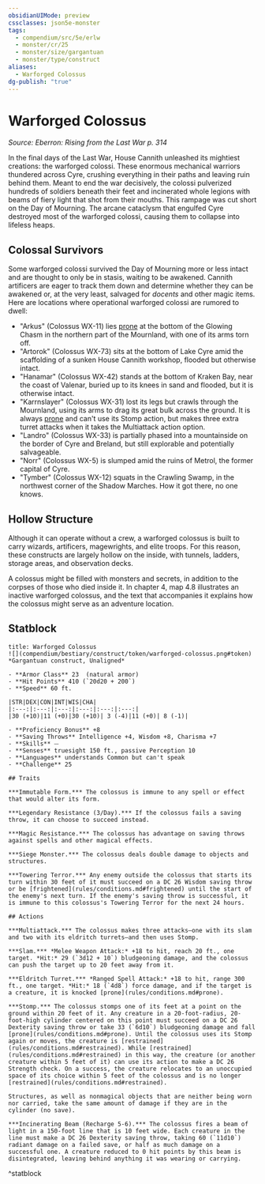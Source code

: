 ```yaml
---
obsidianUIMode: preview
cssclasses: json5e-monster
tags:
  - compendium/src/5e/erlw
  - monster/cr/25
  - monster/size/gargantuan
  - monster/type/construct
aliases:
  - Warforged Colossus
dg-publish: "true"
---
```

# Warforged Colossus
*Source: Eberron: Rising from the Last War p. 314*  

In the final days of the Last War, House Cannith unleashed its mightiest creations: the warforged colossi. These enormous mechanical warriors thundered across Cyre, crushing everything in their paths and leaving ruin behind them. Meant to end the war decisively, the colossi pulverized hundreds of soldiers beneath their feet and incinerated whole legions with beams of fiery light that shot from their mouths. This rampage was cut short on the Day of Mourning. The arcane cataclysm that engulfed Cyre destroyed most of the warforged colossi, causing them to collapse into lifeless heaps.

## Colossal Survivors

Some warforged colossi survived the Day of Mourning more or less intact and are thought to only be in stasis, waiting to be awakened. Cannith artificers are eager to track them down and determine whether they can be awakened or, at the very least, salvaged for *docents* and other magic items. Here are locations where operational warforged colossi are rumored to dwell:

- "Arkus" (Colossus WX-11) lies [prone](rules/conditions.md#prone) at the bottom of the Glowing Chasm in the northern part of the Mournland, with one of its arms torn off.  
- "Artorok" (Colossus WX-73) sits at the bottom of Lake Cyre amid the scaffolding of a sunken House Cannith workshop, flooded but otherwise intact.  
- "Hanamar" (Colossus WX-42) stands at the bottom of Kraken Bay, near the coast of Valenar, buried up to its knees in sand and flooded, but it is otherwise intact.  
- "Karrnslayer" (Colossus WX-31) lost its legs but crawls through the Mournland, using its arms to drag its great bulk across the ground. It is always [prone](rules/conditions.md#prone) and can't use its Stomp action, but makes three extra turret attacks when it takes the Multiattack action option.  
- "Landro" (Colossus WX-33) is partially phased into a mountainside on the border of Cyre and Breland, but still explorable and potentially salvageable.  
- "Norr" (Colossus WX-5) is slumped amid the ruins of Metrol, the former capital of Cyre.  
- "Tymber" (Colossus WX-12) squats in the Crawling Swamp, in the northwest corner of the Shadow Marches. How it got there, no one knows.  

## Hollow Structure

Although it can operate without a crew, a warforged colossus is built to carry wizards, artificers, magewrights, and elite troops. For this reason, these constructs are largely hollow on the inside, with tunnels, ladders, storage areas, and observation decks.

A colossus might be filled with monsters and secrets, in addition to the corpses of those who died inside it. In chapter 4, map 4.8 illustrates an inactive warforged colossus, and the text that accompanies it explains how the colossus might serve as an adventure location.

## Statblock

```ad-statblock
title: Warforged Colossus
![](compendium/bestiary/construct/token/warforged-colossus.png#token)
*Gargantuan construct, Unaligned*

- **Armor Class** 23  (natural armor)
- **Hit Points** 410 (`20d20 + 200`)
- **Speed** 60 ft.

|STR|DEX|CON|INT|WIS|CHA|
|:---:|:---:|:---:|:---:|:---:|:---:|
|30 (+10)|11 (+0)|30 (+10)| 3 (-4)|11 (+0)| 8 (-1)|

- **Proficiency Bonus** +8
- **Saving Throws** Intelligence +4, Wisdom +8, Charisma +7
- **Skills** ⏤
- **Senses** truesight 150 ft., passive Perception 10
- **Languages** understands Common but can't speak
- **Challenge** 25

## Traits

***Immutable Form.*** The colossus is immune to any spell or effect that would alter its form.

***Legendary Resistance (3/Day).*** If the colossus fails a saving throw, it can choose to succeed instead.

***Magic Resistance.*** The colossus has advantage on saving throws against spells and other magical effects.

***Siege Monster.*** The colossus deals double damage to objects and structures.

***Towering Terror.*** Any enemy outside the colossus that starts its turn within 30 feet of it must succeed on a DC 26 Wisdom saving throw or be [frightened](rules/conditions.md#frightened) until the start of the enemy's next turn. If the enemy's saving throw is successful, it is immune to this colossus's Towering Terror for the next 24 hours.

## Actions

***Multiattack.*** The colossus makes three attacks—one with its slam and two with its eldritch turrets—and then uses Stomp.

***Slam.*** *Melee Weapon Attack:* +18 to hit, reach 20 ft., one target. *Hit:* 29 (`3d12 + 10`) bludgeoning damage, and the colossus can push the target up to 20 feet away from it.

***Eldritch Turret.*** *Ranged Spell Attack:* +18 to hit, range 300 ft., one target. *Hit:* 18 (`4d8`) force damage, and if the target is a creature, it is knocked [prone](rules/conditions.md#prone).

***Stomp.*** The colossus stomps one of its feet at a point on the ground within 20 feet of it. Any creature in a 20-foot-radius, 20-foot-high cylinder centered on this point must succeed on a DC 26 Dexterity saving throw or take 33 (`6d10`) bludgeoning damage and fall [prone](rules/conditions.md#prone). Until the colossus uses its Stomp again or moves, the creature is [restrained](rules/conditions.md#restrained). While [restrained](rules/conditions.md#restrained) in this way, the creature (or another creature within 5 feet of it) can use its action to make a DC 26 Strength check. On a success, the creature relocates to an unoccupied space of its choice within 5 feet of the colossus and is no longer [restrained](rules/conditions.md#restrained).

Structures, as well as nonmagical objects that are neither being worn nor carried, take the same amount of damage if they are in the cylinder (no save).

***Incinerating Beam (Recharge 5-6).*** The colossus fires a beam of light in a 150-foot line that is 10 feet wide. Each creature in the line must make a DC 26 Dexterity saving throw, taking 60 (`11d10`) radiant damage on a failed save, or half as much damage on a successful one. A creature reduced to 0 hit points by this beam is disintegrated, leaving behind anything it was wearing or carrying.
```
^statblock